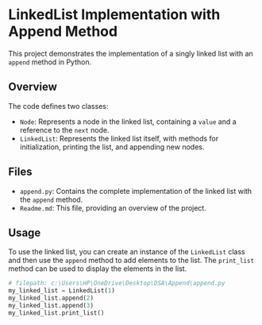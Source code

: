 # LinkedList Implementation with Append Method

This project demonstrates the implementation of a singly linked list with an `append` method in Python.

## Overview

The code defines two classes:

-   `Node`: Represents a node in the linked list, containing a `value` and a reference to the `next` node.
-   `LinkedList`: Represents the linked list itself, with methods for initialization, printing the list, and appending new nodes.

## Files

-   `append.py`: Contains the complete implementation of the linked list with the `append` method.
-   `Readme.md`: This file, providing an overview of the project.

## Usage

To use the linked list, you can create an instance of the `LinkedList` class and then use the `append` method to add elements to the list. The `print_list` method can be used to display the elements in the list.

```python
# filepath: c:\Users\HP\OneDrive\Desktop\DSA\Append\append.py
my_linked_list = LinkedList(1)
my_linked_list.append(2)
my_linked_list.append(3)
my_linked_list.print_list()